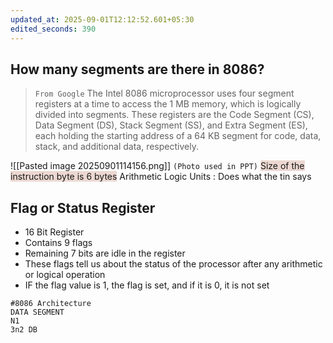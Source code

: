 ```yaml
---
updated_at: 2025-09-01T12:12:52.601+05:30
edited_seconds: 390
---
```

## How many segments are there in 8086?
> `From Google`
> The Intel 8086 microprocessor uses four segment registers at a time to access the 1 MB memory, which is logically divided into segments. These registers are the Code Segment (CS), Data Segment (DS), Stack Segment (SS), and Extra Segment (ES), each holding the starting address of a 64 KB segment for code, data, stack, and additional data, respectively.

![[Pasted image 20250901114156.png]]
`(Photo used in PPT)`
<span style="background:rgba(163, 67, 31, 0.2)">Size of the instruction byte is 6 bytes</span>
Arithmetic Logic Units : Does what the tin says
## Flag or Status Register
- 16 Bit Register
- Contains 9 flags
- Remaining 7 bits are idle in the register
- These flags tell us about the status of the processor after any arithmetic or logical operation
- IF the flag value is 1, the flag is set, and if it is 0, it is not set
```
#8086 Architecture
DATA SEGMENT
N1
3n2 DB 
```